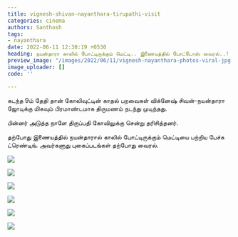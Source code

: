 ```yaml
---
title: vignesh-shivan-nayanthara-tirupathi-visit
categories: cinema
authors: Santhosh
tags:
- nayanthara
date: 2022-06-11 12:38:19 +0530
heading: நயன்தாரா காலில் போட்டிருக்கும் மெட்டி.. இணையத்தில் போட்டோஸ் வைரல்..!
preview_image: "/images/2022/06/11/vignesh-nayanthara-photos-viral-jpg.jpeg"
image_uploader: []
code: ''

---
```


கடந்த 9ம் தேதி தான் கோலிவுட்டின் காதல் பறவைகள் விக்னேஷ் சிவன்-நயன்தாரா ஜோடிக்கு மிகவும் பிரமாண்டமாக திருமணம் நடந்து முடிந்தது.

பின்னர் அடுத்த நாளே திருப்பதி கோவிலுக்கு சென்று தரிசித்தனர்.

தற்போது இணையத்தில் நயன்தாரால் காலில் போட்டிருக்கும் மெட்டியை பற்றிய பேச்சு ட்ரெண்டிங். அவர்களுது புகைப்படங்கள் தற்போது வைரல்.

![](/images/2022/06/11/nayan-vignesh-1-jpg.jpeg)

![](/images/2022/06/11/nayan-vignesh-2-jpg.jpeg)

![](/images/2022/06/11/nayan-vignesh-3-jpg.jpeg)

![](/images/2022/06/11/nayan-vignesh-4-jpg.jpeg)

![](/images/2022/06/11/nayan-vignesh-6-jpg.jpeg)

![](/images/2022/06/11/nayan-vignesh-5-jpg.jpeg)
